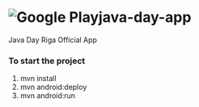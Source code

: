 ![Google Play](http://techraptor.net/wp-content/uploads/2013/08/google_play_icon___logo_by_chrisbanks2-d4s1i75.png)java-day-app
============

Java Day Riga Official App

### To start the project
1. mvn install
2. mvn android:deploy
3. mvn android:run
